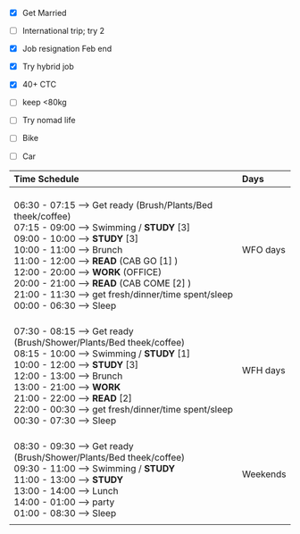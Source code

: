 
- [x] Get Married
- [ ] International trip; try 2
- [x] Job resignation Feb end
- [x] Try hybrid job
- [x] 40+ CTC
- [ ] keep <80kg
- [ ] Try nomad life
- [ ] Bike
- [ ] Car



| Time Schedule                                                                                                                                                                                                                                                                                                                                                                                    | Days     |
| :----------------------------------------------------------------------------------------------------------------------------------------------------------------------------------------------------------------------------------------------------------------------------------------------------------------------------------------------------------------------------------------------- | :------- |
| <br>06:30 - 07:15 --> Get ready (Brush/Plants/Bed theek/coffee) <br>07:15 - 09:00 --> Swimming / **STUDY** [3]<br>09:00 - 10:00 --> **STUDY** [3]<br>10:00 - 11:00 --> Brunch<br>11:00 - 12:00 --> **READ** (CAB GO [1] )<br>12:00 - 20:00 --> **WORK** (OFFICE)<br>20:00 - 21:00 --> **READ** (CAB COME [2] )<br>21:00 - 11:30 --> get fresh/dinner/time spent/sleep<br>00:00 - 06:30 --> Sleep | WFO days |
| <br>07:30 - 08:15 --> Get ready (Brush/Shower/Plants/Bed theek/coffee) <br>08:15 - 10:00 --> Swimming / **STUDY** [1] <br>10:00 - 12:00 --> **STUDY** [3]<br>12:00 - 13:00 --> Brunch<br>13:00 - 21:00 --> **WORK**<br>21:00 - 22:00 --> **READ** [2]<br>22:00 - 00:30 --> get fresh/dinner/time spent/sleep<br>00:30 - 07:30 --> Sleep                                                          | WFH days |
| <br>08:30 - 09:30 --> Get ready (Brush/Shower/Plants/Bed theek/coffee) <br>09:30 - 11:00 --> Swimming / **STUDY** <br>11:00 - 13:00 --> **STUDY**<br>13:00 - 14:00 --> Lunch<br>14:00 - 01:00 --> party<br>01:00 - 08:30 --> Sleep                                                                                                                                                               | Weekends |
|                                                                                                                                                                                                                                                                                                                                                                                                  |          |
